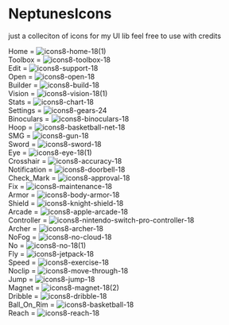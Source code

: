 # NeptunesIcons
just a colleciton of icons for my UI lib feel free to use with credits

Home = ![icons8-home-18(1)](https://github.com/user-attachments/assets/c65679bc-a14c-4297-ac9b-16c68e49b36f)   
Toolbox = ![icons8-toolbox-18](https://github.com/user-attachments/assets/feceb5e1-6601-40b5-bc12-af3659113590)  
Edit = ![icons8-support-18](https://github.com/user-attachments/assets/742b413b-bbd2-47ea-85f4-04ee0e190a64)  
Open = ![icons8-open-18](https://github.com/user-attachments/assets/6a8eee2a-4cd2-400d-b405-42ff449999ca)  
Builder = ![icons8-build-18](https://github.com/user-attachments/assets/d330dd78-0e0c-4065-ade7-c873c67d0f64)  
Vision = ![icons8-vision-18(1)](https://github.com/user-attachments/assets/a2b480aa-0935-41c7-b486-02d126105f8b)  
Stats = ![icons8-chart-18](https://github.com/user-attachments/assets/c1dd3e0b-f62a-4904-94f9-49a4f9e25088)  
Settings = ![icons8-gears-24](https://github.com/user-attachments/assets/075b50ca-aa56-47d0-b3e3-d8b73e815f26)  
Binoculars = ![icons8-binoculars-18](https://github.com/user-attachments/assets/258878c8-5522-48c4-83e6-52f1c20e1ec1)  
Hoop = ![icons8-basketball-net-18](https://github.com/user-attachments/assets/9a243696-0003-4462-8003-4c4393a48f86)  
SMG = ![icons8-gun-18](https://github.com/user-attachments/assets/893c432e-15bf-4950-9034-cd61ab21e951)  
Sword = ![icons8-sword-18](https://github.com/user-attachments/assets/a6f72954-d6ed-4977-80e2-d5bcb03a50fb)  
Eye = ![icons8-eye-18(1)](https://github.com/user-attachments/assets/91ed432a-6037-49ab-8b38-37ac8096eae2)  
Crosshair = ![icons8-accuracy-18](https://github.com/user-attachments/assets/0a4ee050-294d-474f-bdb9-4b68ba8b0d93)  
Notification = ![icons8-doorbell-18](https://github.com/user-attachments/assets/c0e99bed-831d-4a06-8d60-daa1117fd238)  
Check_Mark = ![icons8-approval-18](https://github.com/user-attachments/assets/adbfd8eb-3e48-47da-9674-195c32b83002)  
Fix = ![icons8-maintenance-18](https://github.com/user-attachments/assets/94961543-9a17-4ad9-8d05-58bba36d6f57)  
Armor = ![icons8-body-armor-18](https://github.com/user-attachments/assets/c7034c29-edf4-463d-8305-165883f719bc)  
Shield = ![icons8-knight-shield-18](https://github.com/user-attachments/assets/abd14982-21a6-40a2-8476-ca48b0e32060)  
Arcade = ![icons8-apple-arcade-18](https://github.com/user-attachments/assets/401583be-9141-47e0-abe0-bfa13c74937f)  
Controller = ![icons8-nintendo-switch-pro-controller-18](https://github.com/user-attachments/assets/7713000d-243c-47af-8ba3-a2f24476a4c2)  
Archer = ![icons8-archer-18](https://github.com/user-attachments/assets/c86e8521-4cc6-49c4-a83e-33685ddb8dda)  
NoFog = ![icons8-no-cloud-18](https://github.com/user-attachments/assets/42359a5e-7598-425a-bc76-93b8e99b0d2c)  
No = ![icons8-no-18(1)](https://github.com/user-attachments/assets/9c341168-7dc4-4ef6-868b-4c5820f1192c)  
Fly = ![icons8-jetpack-18](https://github.com/user-attachments/assets/ebd66833-7584-4e30-81a8-028a26472393)  
Speed = ![icons8-exercise-18](https://github.com/user-attachments/assets/3f39b417-1a67-4ce9-8008-d683ae64f604)  
Noclip = ![icons8-move-through-18](https://github.com/user-attachments/assets/738311de-8e15-445a-bd89-de960941b214)  
Jump = ![icons8-jump-18](https://github.com/user-attachments/assets/21f1a6d5-a5db-48ad-a61c-6d63b1c3bf67)  
Magnet = ![icons8-magnet-18(2)](https://github.com/user-attachments/assets/9d70ed7a-8825-46bb-bfd9-3ad98f8f339f)  
Dribble = ![icons8-dribble-18](https://github.com/user-attachments/assets/d2043103-c9aa-41f4-b908-d86e4e497c3b)  
Ball_On_Rim = ![icons8-basketball-18](https://github.com/user-attachments/assets/25206f8c-bb3e-4fca-a594-61a16944406c)  
Reach = ![icons8-reach-18](https://github.com/user-attachments/assets/505bf6da-3cb8-4e46-b332-2292b56029c4)  

